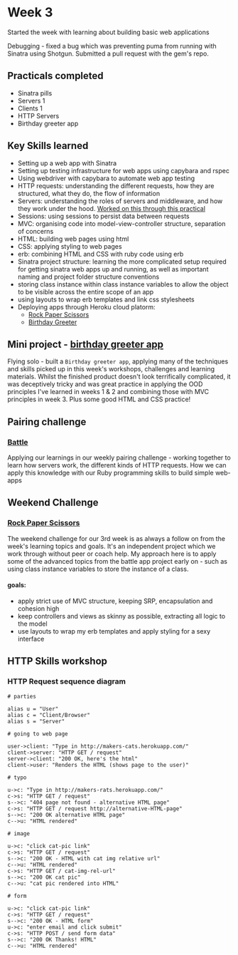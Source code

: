 # Week 3

Started the week with learning about building basic web applications

Debugging - fixed a bug which was preventing puma from running with Sinatra using Shotgun. Submitted a pull request with the gem's repo.

## Practicals completed
- Sinatra pills
- Servers 1
- Clients 1
- HTTP Servers
- Birthday greeter app

## Key Skills learned
- Setting up a web app with Sinatra
- Setting up testing infrastructure for web apps using capybara and rspec
- Using webdriver with capybara to automate web app testing
- HTTP requests: understanding the different requests, how they are structured, what they do, the flow of information
- Servers: understanding the roles of servers and middleware, and how they work under the hood. [Worked on this through this practical](https://github.com/AJ8GH/servers)
- Sessions: using sessions to persist data between requests
- MVC: organising code into model-view-controller structure, separation of concerns
- HTML: building web pages using html
- CSS: applying styling to web pages
- erb: combining HTML and CSS with ruby code using erb
- Sinatra project structure: learning the more complicated setup required for getting sinatra web apps up and running, as well as important naming and project folder structure conventions
- storing class instance within class instance variables to allow the object to be visible across the entire scope of an app
- using layouts to wrap erb templates and link css stylesheets
- Deploying apps through Heroku cloud platorm:
  - [Rock Paper Scissors](https://fast-fortress-79695.herokuapp.com/)
  - [Birthday Greeter](https://peaceful-headland-95572.herokuapp.com/)

## Mini project - [birthday greeter app](github.com/AJ8GH/birthday-app)

 Flying solo - built a `Birthday greeter app`, applying many of the techniques and skills picked up in this week's workshops, challenges and learning materials. Whilst the finished product doesn't look terrifically complicated, it was deceptively tricky and was great practice in applying the OOD principles I've learned in weeks 1 & 2 and combining those with MVC principles in week 3. Plus some good HTML and CSS practice!

## Pairing challenge

### [Battle](https://github.com/AJ8GH/battle)

Applying our learnings in our weekly pairing challenge - working together to learn how servers work, the different kinds of HTTP requests. How we can apply this knowledge with our Ruby programming skills to build simple web-apps

## Weekend Challenge

### [Rock Paper Scissors](https://github.com/AJ8GH/rps-challenge)

The weekend challenge for our 3rd week is as always a follow on from the week's learning topics and goals. It's an independent project which we work through without peer or coach help. My approach here is to apply some of the advanced topics from the battle app project early on - such as using class instance variables to store the instance of a class.

#### goals:
- apply strict use of MVC structure, keeping SRP, encapsulation and cohesion high
- keep controllers and views as skinny as possible, extracting all logic to the model
- use layouts to wrap my erb templates and apply styling for a sexy interface

## HTTP Skills workshop

### HTTP Request sequence diagram

```flow
# parties

alias u = "User"
alias c = "Client/Browser"
alias s = "Server"

# going to web page

user->client: "Type in http://makers-cats.herokuapp.com/"
client->server: "HTTP GET / request"
server->client: "200 OK, here's the html"
client->user: "Renders the HTML (shows page to the user)"

# typo

u->c: "Type in http://makers-rats.herokuapp.com/"
c->s: "HTTP GET / request"
s-->c: "404 page not found - alternative HTML page"
c->s: "HTTP GET / request http://alternative-HTML-page"
s-->c: "200 OK alternative HTML page"
c-->u: "HTML rendered"

# image

u->c: "click cat-pic link"
c->s: "HTTP GET / request"
s-->c: "200 OK - HTML with cat img relative url"
c-->u: "HTML rendered"
c->s: "HTTP GET / cat-img-rel-url"
s-->c: "200 OK cat pic"
c-->u: "cat pic rendered into HTML"

# form

u->c: "click cat-pic link"
c->s: "HTTP GET / request"
s-->c: "200 OK - HTML form"
u->c: "enter email and click submit"
c->s: "HTTP POST / send form data"
s-->c: "200 OK Thanks! HTML"
c-->u: "HTML rendered"
```
